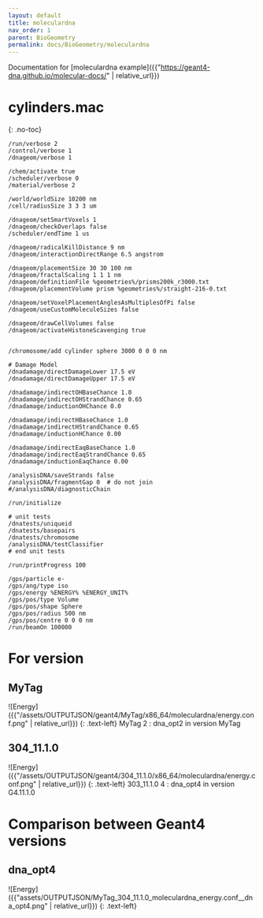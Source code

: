 ```yaml
---
layout: default
title: moleculardna
nav_order: 1
parent: BioGeometry
permalink: docs/BioGeometry/moleculardna
---
```

Documentation for [moleculardna example]({{"https://geant4-dna.github.io/molecular-docs/" | relative_url}})

# cylinders.mac
{: .no-toc}

```
/run/verbose 2
/control/verbose 1
/dnageom/verbose 1

/chem/activate true
/scheduler/verbose 0
/material/verbose 2

/world/worldSize 10200 nm
/cell/radiusSize 3 3 3 um

/dnageom/setSmartVoxels 1
/dnageom/checkOverlaps false
/scheduler/endTime 1 us

/dnageom/radicalKillDistance 9 nm
/dnageom/interactionDirectRange 6.5 angstrom

/dnageom/placementSize 30 30 100 nm
/dnageom/fractalScaling 1 1 1 nm
/dnageom/definitionFile %geometries%/prisms200k_r3000.txt
/dnageom/placementVolume prism %geometries%/straight-216-0.txt

/dnageom/setVoxelPlacementAnglesAsMultiplesOfPi false
/dnageom/useCustomMoleculeSizes false

/dnageom/drawCellVolumes false
/dnageom/activateHistoneScavenging true


/chromosome/add cylinder sphere 3000 0 0 0 nm

# Damage Model
/dnadamage/directDamageLower 17.5 eV
/dnadamage/directDamageUpper 17.5 eV

/dnadamage/indirectOHBaseChance 1.0
/dnadamage/indirectOHStrandChance 0.65
/dnadamage/inductionOHChance 0.0

/dnadamage/indirectHBaseChance 1.0
/dnadamage/indirectHStrandChance 0.65
/dnadamage/inductionHChance 0.00

/dnadamage/indirectEaqBaseChance 1.0
/dnadamage/indirectEaqStrandChance 0.65
/dnadamage/inductionEaqChance 0.00

/analysisDNA/saveStrands false
/analysisDNA/fragmentGap 0  # do not join
#/analysisDNA/diagnosticChain

/run/initialize

# unit tests
/dnatests/uniqueid
/dnatests/basepairs
/dnatests/chromosome
/analysisDNA/testClassifier
# end unit tests

/run/printProgress 100

/gps/particle e-
/gps/ang/type iso
/gps/energy %ENERGY% %ENERGY_UNIT%
/gps/pos/type Volume
/gps/pos/shape Sphere
/gps/pos/radius 500 nm
/gps/pos/centre 0 0 0 nm
/run/beamOn 100000

```
# For version
## MyTag
![Energy]({{"/assets/OUTPUTJSON/geant4/MyTag/x86_64/moleculardna/energy.conf.png" | relative_url}})
{: .text-left}
MyTag 2 : dna_opt2 in version MyTag


## 304_11.1.0
![Energy]({{"/assets/OUTPUTJSON/geant4/304_11.1.0/x86_64/moleculardna/energy.conf.png" | relative_url}})
{: .text-left}
303_11.1.0 4 : dna_opt4 in version G4.11.1.0

# Comparison between Geant4 versions

## dna_opt4
![Energy]({{"assets/OUTPUTJSON/MyTag_304_11.1.0_moleculardna_energy.conf__dna_opt4.png" | relative_url}})
{: .text-left}